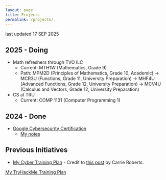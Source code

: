 ```yaml
---
layout: page
title: Projects
permalink: /projects/
---
```

last updated 17 SEP 2025

## 2025 - Doing
- Math refreshers through TVO ILC
    - Current: MTH1W (Mathematics, Grade 9)
    - Path: MPM2D (Principles of Mathematics, Grade 10, Academic) -> MCR3U (Functions, Grade 11, University Preparation) -> MHF4U (Advanced Functions, Grade 12, University Preparation) -> MCV4U (Calculus and Vectors, Grade 12, University Preparation) 
- CS at TRU
    - Current: COMP 1131 (Computer Programming 1) 

## 2024 - Done
- [Google Cybersecurity Certification](https://grow.google/certificates/cybersecurity/)
    - [My notes](https://1dgk.github.io/2024/01/24/gcc-course-index.html)

## Previous Initiatives
- [My Cyber Training Plan](https://1drv.ms/x/s!Apounr3vgj6XhJ89Nv5Wy5N_PZGGmg?e=egYYEJ) - Credit to [this post](https://www.blackhillsinfosec.com/from-high-school-to-cyber-ninja/) by Carrie Roberts.

[My TryHackMe Training Plan](https://1drv.ms/x/s!Apounr3vgj6XhJ87lrVxZ8GCfOyDqw?e=Sp9qc5)
